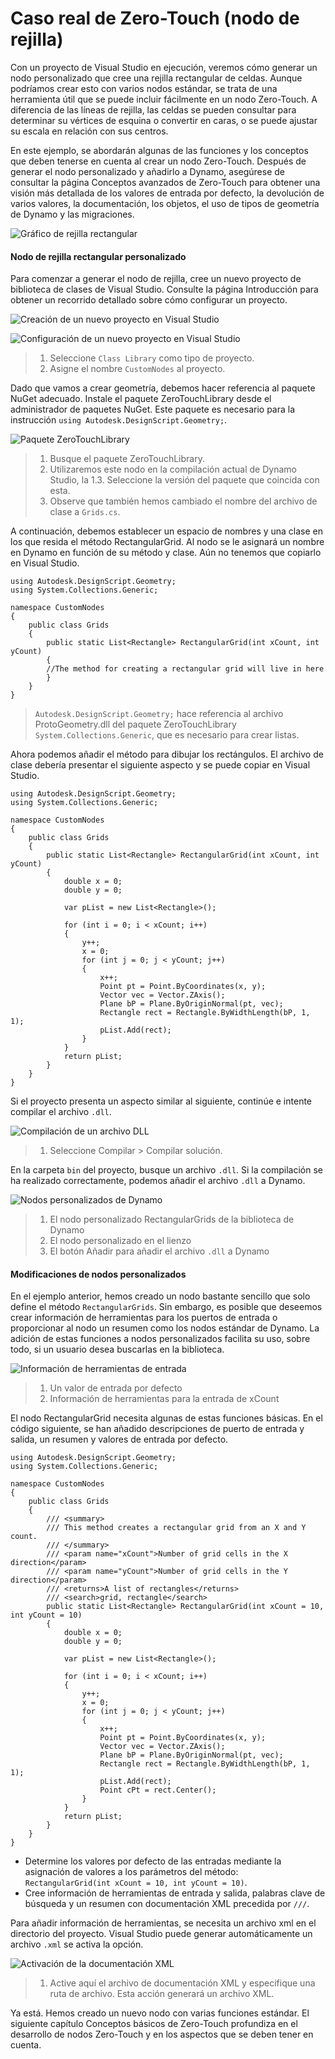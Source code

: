 # Caso real de Zero-Touch (nodo de rejilla) 

Con un proyecto de Visual Studio en ejecución, veremos cómo generar un nodo personalizado que cree una rejilla rectangular de celdas. Aunque podríamos crear esto con varios nodos estándar, se trata de una herramienta útil que se puede incluir fácilmente en un nodo Zero-Touch. A diferencia de las líneas de rejilla, las celdas se pueden consultar para determinar su vértices de esquina o convertir en caras, o se puede ajustar su escala en relación con sus centros.

En este ejemplo, se abordarán algunas de las funciones y los conceptos que deben tenerse en cuenta al crear un nodo Zero-Touch. Después de generar el nodo personalizado y añadirlo a Dynamo, asegúrese de consultar la página Conceptos avanzados de Zero-Touch para obtener una visión más detallada de los valores de entrada por defecto, la devolución de varios valores, la documentación, los objetos, el uso de tipos de geometría de Dynamo y las migraciones.

![Gráfico de rejilla rectangular](images/cover-image.jpg)

#### Nodo de rejilla rectangular personalizado <a href="#custom-rectangular-grid-node" id="custom-rectangular-grid-node"></a>

Para comenzar a generar el nodo de rejilla, cree un nuevo proyecto de biblioteca de clases de Visual Studio. Consulte la página Introducción para obtener un recorrido detallado sobre cómo configurar un proyecto.

![Creación de un nuevo proyecto en Visual Studio](images/vs-new-project-1.jpg)

![Configuración de un nuevo proyecto en Visual Studio](images/vs-new-project-2.jpg)

> 1. Seleccione `Class Library` como tipo de proyecto.
> 2. Asigne el nombre `CustomNodes` al proyecto.

Dado que vamos a crear geometría, debemos hacer referencia al paquete NuGet adecuado. Instale el paquete ZeroTouchLibrary desde el administrador de paquetes NuGet. Este paquete es necesario para la instrucción `using Autodesk.DesignScript.Geometry;`.

![Paquete ZeroTouchLibrary](images/vs-nugetpackage.jpg)

> 1. Busque el paquete ZeroTouchLibrary.
> 2. Utilizaremos este nodo en la compilación actual de Dynamo Studio, la 1.3. Seleccione la versión del paquete que coincida con esta.
> 3. Observe que también hemos cambiado el nombre del archivo de clase a `Grids.cs`.

A continuación, debemos establecer un espacio de nombres y una clase en los que resida el método RectangularGrid. Al nodo se le asignará un nombre en Dynamo en función de su método y clase. Aún no tenemos que copiarlo en Visual Studio.

```
using Autodesk.DesignScript.Geometry;
using System.Collections.Generic;

namespace CustomNodes
{
    public class Grids
    {
        public static List<Rectangle> RectangularGrid(int xCount, int yCount)
        {
        //The method for creating a rectangular grid will live in here
        }
    }
}
```

> `Autodesk.DesignScript.Geometry;` hace referencia al archivo ProtoGeometry.dll del paquete ZeroTouchLibrary `System.Collections.Generic`, que es necesario para crear listas.

Ahora podemos añadir el método para dibujar los rectángulos. El archivo de clase debería presentar el siguiente aspecto y se puede copiar en Visual Studio.

```
using Autodesk.DesignScript.Geometry;
using System.Collections.Generic;

namespace CustomNodes
{
    public class Grids
    {
        public static List<Rectangle> RectangularGrid(int xCount, int yCount)
        {
            double x = 0;
            double y = 0;

            var pList = new List<Rectangle>();

            for (int i = 0; i < xCount; i++)
            {
                y++;
                x = 0;
                for (int j = 0; j < yCount; j++)
                {
                    x++;
                    Point pt = Point.ByCoordinates(x, y);
                    Vector vec = Vector.ZAxis();
                    Plane bP = Plane.ByOriginNormal(pt, vec);
                    Rectangle rect = Rectangle.ByWidthLength(bP, 1, 1);
                    pList.Add(rect);
                }
            }
            return pList;
        }
    }
}
```

Si el proyecto presenta un aspecto similar al siguiente, continúe e intente compilar el archivo `.dll`.

![Compilación de un archivo DLL](images/vs-grids.jpg)

> 1. Seleccione Compilar > Compilar solución.

En la carpeta `bin` del proyecto, busque un archivo `.dll`. Si la compilación se ha realizado correctamente, podemos añadir el archivo `.dll` a Dynamo.

![Nodos personalizados de Dynamo](images/RectangularGrid-Dynamo.jpg)

> 1. El nodo personalizado RectangularGrids de la biblioteca de Dynamo
> 2. El nodo personalizado en el lienzo
> 3. El botón Añadir para añadir el archivo `.dll` a Dynamo

#### Modificaciones de nodos personalizados <a href="#custom-node-modifications" id="custom-node-modifications"></a>

En el ejemplo anterior, hemos creado un nodo bastante sencillo que solo define el método `RectangularGrids`. Sin embargo, es posible que deseemos crear información de herramientas para los puertos de entrada o proporcionar al nodo un resumen como los nodos estándar de Dynamo. La adición de estas funciones a nodos personalizados facilita su uso, sobre todo, si un usuario desea buscarlas en la biblioteca.

![Información de herramientas de entrada](images/nodemodification.png)

> 1. Un valor de entrada por defecto
> 2. Información de herramientas para la entrada de xCount

El nodo RectangularGrid necesita algunas de estas funciones básicas. En el código siguiente, se han añadido descripciones de puerto de entrada y salida, un resumen y valores de entrada por defecto.

```
using Autodesk.DesignScript.Geometry;
using System.Collections.Generic;

namespace CustomNodes
{
    public class Grids
    {
        /// <summary>
        /// This method creates a rectangular grid from an X and Y count.
        /// </summary>
        /// <param name="xCount">Number of grid cells in the X direction</param>
        /// <param name="yCount">Number of grid cells in the Y direction</param>
        /// <returns>A list of rectangles</returns>
        /// <search>grid, rectangle</search>
        public static List<Rectangle> RectangularGrid(int xCount = 10, int yCount = 10)
        {
            double x = 0;
            double y = 0;

            var pList = new List<Rectangle>();

            for (int i = 0; i < xCount; i++)
            {
                y++;
                x = 0;
                for (int j = 0; j < yCount; j++)
                {
                    x++;
                    Point pt = Point.ByCoordinates(x, y);
                    Vector vec = Vector.ZAxis();
                    Plane bP = Plane.ByOriginNormal(pt, vec);
                    Rectangle rect = Rectangle.ByWidthLength(bP, 1, 1);
                    pList.Add(rect);
                    Point cPt = rect.Center();
                }
            }
            return pList;
        }
    }
}
```

* Determine los valores por defecto de las entradas mediante la asignación de valores a los parámetros del método: `RectangularGrid(int xCount = 10, int yCount = 10)`.
* Cree información de herramientas de entrada y salida, palabras clave de búsqueda y un resumen con documentación XML precedida por `///`.

Para añadir información de herramientas, se necesita un archivo xml en el directorio del proyecto. Visual Studio puede generar automáticamente un archivo `.xml` se activa la opción.

![Activación de la documentación XML](images/vs-xml.jpg)

> 1. Active aquí el archivo de documentación XML y especifique una ruta de archivo. Esta acción generará un archivo XML.

Ya está. Hemos creado un nuevo nodo con varias funciones estándar. El siguiente capítulo Conceptos básicos de Zero-Touch profundiza en el desarrollo de nodos Zero-Touch y en los aspectos que se deben tener en cuenta.
